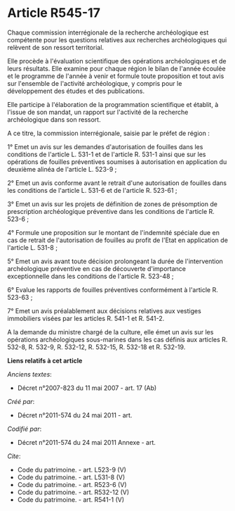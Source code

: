 # Article R545-17

Chaque commission interrégionale de la recherche archéologique est compétente pour les questions relatives aux recherches
archéologiques qui relèvent de son ressort territorial. 

Elle procède à l'évaluation scientifique des opérations archéologiques et de leurs résultats. Elle examine pour chaque région
le bilan de l'année écoulée et le programme de l'année à venir et formule toute proposition et tout avis sur l'ensemble de
l'activité archéologique, y compris pour le développement des études et des publications. 

Elle participe à l'élaboration de la programmation scientifique et établit, à l'issue de son mandat, un rapport sur
l'activité de la recherche archéologique dans son ressort. 

A ce titre, la commission interrégionale, saisie par le préfet de région : 

1° Emet un avis sur les demandes d'autorisation de fouilles dans les conditions de l'article L. 531-1 et de l'article R.
531-1 ainsi que sur les opérations de fouilles préventives soumises à autorisation en application du deuxième alinéa de
l'article L. 523-9 ; 

2° Emet un avis conforme avant le retrait d'une autorisation de fouilles dans les conditions de l'article L. 531-6 et de
l'article R. 523-61 ; 

3° Emet un avis sur les projets de définition de zones de présomption de prescription archéologique préventive dans les
conditions de l'article R. 523-6 ; 

4° Formule une proposition sur le montant de l'indemnité spéciale due en cas de retrait de l'autorisation de fouilles au
profit de l'Etat en application de l'article L. 531-8 ; 

5° Emet un avis avant toute décision prolongeant la durée de l'intervention archéologique préventive en cas de découverte
d'importance exceptionnelle dans les conditions de l'article R. 523-48 ; 

6° Evalue les rapports de fouilles préventives conformément à l'article R. 523-63 ; 

7° Emet un avis préalablement aux décisions relatives aux vestiges immobiliers visées par les articles R. 541-1 et R. 541-2. 

A la demande du ministre chargé de la culture, elle émet un avis sur les opérations archéologiques sous-marines dans les cas
définis aux articles R. 532-8, R. 532-9, R. 532-12, R. 532-15, R. 532-18 et R. 532-19.

**Liens relatifs à cet article**

_Anciens textes_:

  - Décret n°2007-823 du 11 mai 2007 - art. 17 (Ab)

_Créé par_:

  - Décret n°2011-574 du 24 mai 2011  - art.

_Codifié par_:

  - Décret n°2011-574 du 24 mai 2011 Annexe - art.

_Cite_:

  - Code du patrimoine. - art. L523-9 (V)
  - Code du patrimoine. - art. L531-8 (V)
  - Code du patrimoine. - art. R523-6 (V)
  - Code du patrimoine. - art. R532-12 (V)
  - Code du patrimoine. - art. R541-1 (V)
